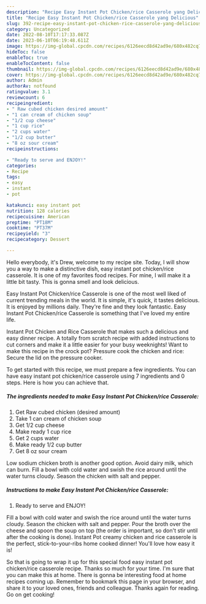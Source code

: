 ```yaml
---
description: "Recipe Easy Instant Pot Chicken/rice Casserole yang Delicious"
title: "Recipe Easy Instant Pot Chicken/rice Casserole yang Delicious"
slug: 392-recipe-easy-instant-pot-chicken-rice-casserole-yang-delicious
category: Uncategorized
date: 2022-08-10T17:17:33.087Z
date: 2023-06-10T06:19:48.611Z
image: https://img-global.cpcdn.com/recipes/6126eecd8d42ad9e/680x482cq70/easy-instant-pot-chickenrice-casserole-recipe-main-photo.jpg
hideToc: false
enableToc: true
enableTocContent: false
thumbnail: https://img-global.cpcdn.com/recipes/6126eecd8d42ad9e/680x482cq70/easy-instant-pot-chickenrice-casserole-recipe-main-photo.jpg
cover: https://img-global.cpcdn.com/recipes/6126eecd8d42ad9e/680x482cq70/easy-instant-pot-chickenrice-casserole-recipe-main-photo.jpg
author: Admin
authorAv: notfound
ratingvalue: 3.1
reviewcount: 6
recipeingredient:
- " Raw cubed chicken desired amount"
- "1 can cream of chicken soup"
- "1/2 cup cheese"
- "1 cup rice"
- "2 cups water"
- "1/2 cup butter"
- "8 oz sour cream"
recipeinstructions:

- "Ready to serve and ENJOY!"
categories:
- Recipe
tags:
- easy
- instant
- pot

katakunci: easy instant pot 
nutrition: 128 calories
recipecuisine: American
preptime: "PT18M"
cooktime: "PT37M"
recipeyield: "3"
recipecategory: Dessert

---
```



Hello everybody, it's Drew, welcome to my recipe site. Today, I will show you a way to make a distinctive dish, easy instant pot chicken/rice casserole. It is one of my favorites food recipes. For mine, I will make it a little bit tasty. This is gonna smell and look delicious.

Easy Instant Pot Chicken/rice Casserole is one of the most well liked of current trending meals in the world. It is simple, it's quick, it tastes delicious. It is enjoyed by millions daily. They're fine and they look fantastic. Easy Instant Pot Chicken/rice Casserole is something that I've loved my entire life.

Instant Pot Chicken and Rice Casserole that makes such a delicious and easy dinner recipe. A totally from scratch recipe with added instructions to cut corners and make it a little easier for your busy weeknights! Want to make this recipe in the crock pot? Pressure cook the chicken and rice: Secure the lid on the pressure cooker.


To get started with this recipe, we must prepare a few ingredients. You can have easy instant pot chicken/rice casserole using 7 ingredients and 0 steps. Here is how you can achieve that.

<!--inarticleads1-->

##### The ingredients needed to make Easy Instant Pot Chicken/rice Casserole:

1. Get  Raw cubed chicken (desired amount)
1. Take 1 can cream of chicken soup
1. Get 1/2 cup cheese
1. Make ready 1 cup rice
1. Get 2 cups water
1. Make ready 1/2 cup butter
1. Get 8 oz sour cream


Low sodium chicken broth is another good option. Avoid dairy milk, which can burn. Fill a bowl with cold water and swish the rice around until the water turns cloudy. Season the chicken with salt and pepper. 

<!--inarticleads2-->

##### Instructions to make Easy Instant Pot Chicken/rice Casserole:


1. Ready to serve and ENJOY!

Fill a bowl with cold water and swish the rice around until the water turns cloudy. Season the chicken with salt and pepper. Pour the broth over the cheese and spoon the soup on top (the order is important, so don&#39;t stir until after the cooking is done). Instant Pot creamy chicken and rice casserole is the perfect, stick-to-your-ribs home cooked dinner! You&#39;ll love how easy it is! 

So that is going to wrap it up for this special food easy instant pot chicken/rice casserole recipe. Thanks so much for your time. I'm sure that you can make this at home. There is gonna be interesting food at home recipes coming up. Remember to bookmark this page in your browser, and share it to your loved ones, friends and colleague. Thanks again for reading. Go on get cooking!
